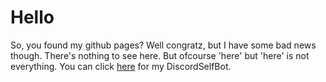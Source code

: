 # Hello
So, you found my github pages? Well congratz, but I have some bad news though. There's nothing to see here.
But ofcourse 'here' but 'here' is not everything. You can click [here](/DiscordSelfBot) for my DiscordSelfBot.
